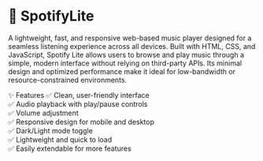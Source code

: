 # 🎵  SpotifyLite
A lightweight, fast, and responsive web-based music player designed for a seamless listening experience across all devices. Built with HTML, CSS, and JavaScript, Spotify Lite allows users to browse and play music through a simple, modern interface without relying on third-party APIs. Its minimal design and optimized performance make it ideal for low-bandwidth or resource-constrained environments.

✨ Features
✅ Clean, user-friendly interface<br>
✅ Audio playback with play/pause controls<br>
✅ Volume adjustment<br>
✅ Responsive design for mobile and desktop<br>
✅ Dark/Light mode toggle<br>
✅ Lightweight and quick to load<br>
✅ Easily extendable for more features<br>

